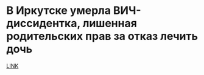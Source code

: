 # В Иркутске умерла ВИЧ-диссидентка, лишенная родительских прав за отказ лечить дочь 



[LINK](https://varlamov.ru/3391564.html)